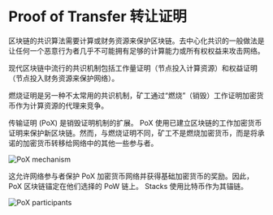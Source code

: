 # Proof of Transfer 转让证明

区块链的共识算法需要计算或财务资源来保护区块链。去中心化共识的一般做法是让任何一个恶意行为者几乎不可能拥有足够的计算能力或所有权权益来攻击网络。

现代区块链中流行的共识机制包括工作量证明（节点投入计算资源）和权益证明（节点投入财务资源来保护网络）。

燃烧证明是另一种不太常用的共识机制，矿工通过“燃烧”（销毁）工作证明加密货币作为计算资源的代理来竞争。

传输证明 (PoX) 是销毁证明机制的扩展。 PoX 使用已建立区块链的工作加密货币证明来保护新区块链。然而，与燃烧证明不同，矿工不是燃烧加密货币，而是将承诺的加密货币转移给网络中的其他一些参与者。

![PoX mechanism](https://picture-1258612855.cos.ap-shanghai.myqcloud.com/202305081548881.png)

这允许网络参与者保护 PoX 加密货币网络并获得基础加密货币的奖励。因此，PoX 区块链锚定在他们选择的 PoW 链上。 Stacks 使用比特币作为其锚链。

![PoX participants](https://picture-1258612855.cos.ap-shanghai.myqcloud.com/202305081548876.png)